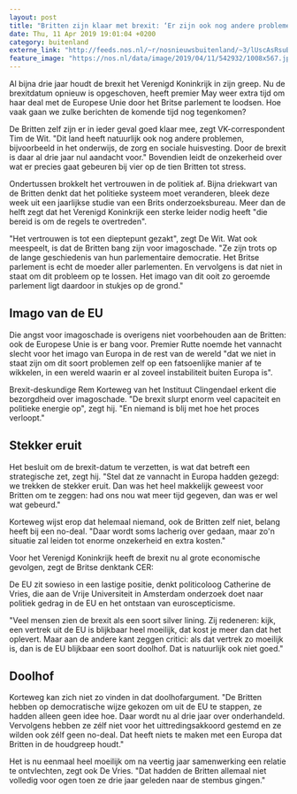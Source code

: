 ```yaml
---
layout: post
title: "Britten zijn klaar met brexit: ‘Er zijn ook nog andere problemen’"
date: Thu, 11 Apr 2019 19:01:04 +0200
category: buitenland
externe_link: "http://feeds.nos.nl/~r/nosnieuwsbuitenland/~3/lUscAsRsuBU/2280014"
feature_image: "https://nos.nl/data/image/2019/04/11/542932/1008x567.jpg"
---
```


<p>Al bijna drie jaar houdt de brexit het Verenigd Koninkrijk in zijn greep. Nu de brexitdatum opnieuw is opgeschoven, heeft premier May weer extra tijd om haar deal met de Europese Unie door het Britse parlement te loodsen. Hoe vaak gaan we zulke berichten de komende tijd nog tegenkomen?</p>
<p>De Britten zelf zijn er in ieder geval goed klaar mee, zegt VK-correspondent Tim de Wit. "Dit land heeft natuurlijk ook nog andere problemen, bijvoorbeeld in het onderwijs, de zorg en sociale huisvesting. Door de brexit is daar al drie jaar nul aandacht voor." Bovendien leidt de onzekerheid over wat er precies gaat gebeuren bij vier op de tien Britten tot stress.</p>
<p>Ondertussen brokkelt het vertrouwen in de politiek af. Bijna driekwart van de Britten denkt dat het politieke systeem moet veranderen, bleek deze week uit een jaarlijkse studie van een Brits onderzoeksbureau. Meer dan de helft zegt dat het Verenigd Koninkrijk een sterke leider nodig heeft "die bereid is om de regels te overtreden".</p>
<p>"Het vertrouwen is tot een dieptepunt gezakt", zegt De Wit. Wat ook meespeelt, is dat de Britten bang zijn voor imagoschade. "Ze zijn trots op de lange geschiedenis van hun parlementaire democratie. Het Britse parlement is echt de moeder aller parlementen. En vervolgens is dat niet in staat om dit probleem op te lossen. Het imago van dit ooit zo geroemde parlement ligt daardoor in stukjes op de grond."</p>
<h2>Imago van de EU</h2>
<p>Die angst voor imagoschade is overigens niet voorbehouden aan de Britten: ook de Europese Unie is er bang voor. Premier Rutte noemde het vannacht slecht voor het imago van Europa in de rest van de wereld "dat we niet in staat zijn om dit soort problemen zelf op een fatsoenlijke manier af te wikkelen, in een wereld waarin er al zoveel instabiliteit buiten Europa is".</p>
<p>Brexit-deskundige Rem Korteweg van het Instituut Clingendael erkent die bezorgdheid over imagoschade. "De brexit slurpt enorm veel capaciteit en politieke energie op", zegt hij. "En niemand is blij met hoe het proces verloopt."</p>
<h2>Stekker eruit</h2>
<p>Het besluit om de brexit-datum te verzetten, is wat dat betreft een strategische zet, zegt hij. "Stel dat ze vannacht in Europa hadden gezegd: we trekken de stekker eruit. Dan was het heel makkelijk geweest voor Britten om te zeggen: had ons nou wat meer tijd gegeven, dan was er wel wat gebeurd."</p>
<p>Korteweg wijst erop dat helemaal niemand, ook de Britten zelf niet, belang heeft bij een no-deal. "Daar wordt soms lacherig over gedaan, maar zo'n situatie zal leiden tot enorme onzekerheid en extra kosten."</p>
<p>Voor het Verenigd Koninkrijk heeft de brexit nu al grote economische gevolgen, zegt de Britse denktank CER:</p>
<p>De EU zit sowieso in een lastige positie, denkt politicoloog Catherine de Vries, die aan de Vrije Universiteit in Amsterdam onderzoek doet naar politiek gedrag in de EU en het ontstaan van euroscepticisme.</p>
<p>"Veel mensen zien de brexit als een soort silver lining. Zij redeneren: kijk, een vertrek uit de EU is blijkbaar heel moeilijk, dat kost je meer dan dat het oplevert. Maar aan de andere kant zeggen critici: als dat vertrek zo moeilijk is, dan is de EU blijkbaar een soort doolhof. Dat is natuurlijk ook niet goed."</p>
<h2>Doolhof</h2>
<p>Korteweg kan zich niet zo vinden in dat doolhofargument. "De Britten hebben op democratische wijze gekozen om uit de EU te stappen, ze hadden alleen geen idee hoe. Daar wordt nu al drie jaar over onderhandeld. Vervolgens hebben ze zélf niet voor het uittredingsakkoord gestemd en ze wilden ook zélf geen no-deal. Dat heeft niets te maken met een Europa dat Britten in de houdgreep houdt."</p>
<p>Het is nu eenmaal heel moeilijk om na veertig jaar samenwerking een relatie te ontvlechten, zegt ook De Vries. "Dat hadden de Britten allemaal niet volledig voor ogen toen ze drie jaar geleden naar de stembus gingen."</p><img src="http://feeds.feedburner.com/~r/nosnieuwsbuitenland/~4/lUscAsRsuBU" height="1" width="1" alt=""/>
